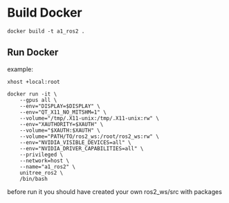 # Build Docker

```
docker build -t a1_ros2 .
```

## Run Docker
example: 
```
xhost +local:root

docker run -it \
    --gpus all \
    --env="DISPLAY=$DISPLAY" \
    --env="QT_X11_NO_MITSHM=1" \
    --volume="/tmp/.X11-unix:/tmp/.X11-unix:rw" \
    --env="XAUTHORITY=$XAUTH" \
    --volume="$XAUTH:$XAUTH" \
    --volume="PATH/TO/ros2_ws:/root/ros2_ws:rw" \
    --env="NVIDIA_VISIBLE_DEVICES=all" \
    --env="NVIDIA_DRIVER_CAPABILITIES=all" \
    --privileged \
    --network=host \
    --name="a1_ros2" \
    unitree_ros2 \
    /bin/bash
```
before run it you should have created your own ros2_ws/src with packages
